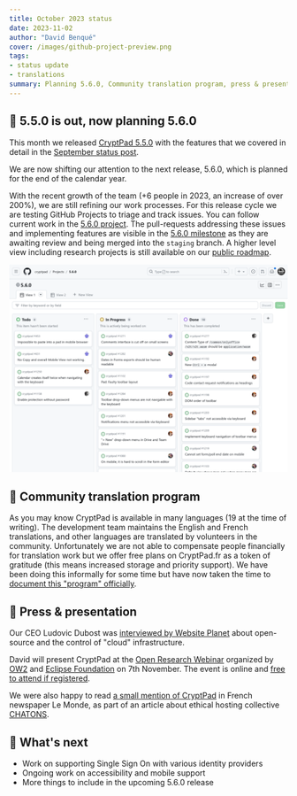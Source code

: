 ```yaml
---
title: October 2023 status
date: 2023-11-02
author: "David Benqué"
cover: /images/github-project-preview.png
tags:
- status update
- translations
summary: Planning 5.6.0, Community translation program, press & presentation
---
```


## 🚀 5.5.0 is out, now planning 5.6.0

This month we released [CryptPad 5.5.0](https://github.com/cryptpad/cryptpad/releases/tag/5.5.0) with the features that we covered in detail in the [September status post](https://blog.cryptpad.org/2023/10/03/status-2023-09/).

We are now shifting our attention to the next release, 5.6.0, which is planned for the end of the calendar year. 

With the recent growth of the team (+6 people in 2023, an increase of over 200%), we are still refining our work processes. For this release cycle we are testing GitHub Projects to triage and track issues. You can follow current work in the [5.6.0 project](https://github.com/orgs/cryptpad/projects/7). The pull-requests addressing these issues and implementing features are visible in the [5.6.0 milestone](https://github.com/cryptpad/cryptpad/milestone/4) as they are awaiting review and being merged into the `staging` branch. A higher level view including research projects is still available on our [public roadmap](https://cryptpad.fr/kanban/#/2/kanban/view/PLM0C3tFWvYhd+EPzXrbT+NxB76Z5DtZhAA5W5hG9wo/).

![preview of the 5.6.0 Project on GitHub](/images/github-project-preview.png)


## 🎁 Community translation program

As you may know CryptPad is available in many languages (19 at the time of writing). The development team maintains the English and French translations, and other languages are translated by volunteers in the community. Unfortunately we are not able to compensate people financially for translation work but we offer free plans on CryptPad.fr as a token of gratitude (this means increased storage and priority support). We have been doing this informally for some time but have now taken the time to [document this "program" officially](
https://docs.cryptpad.org/en/how_to_contribute.html#community-translation-program).


## 📰 Press & presentation

Our CEO Ludovic Dubost was [interviewed by Website Planet](https://www.websiteplanet.com/blog/ludovic-dubost-interview/) about open-source and the control of "cloud" infrastructure.

David will present CryptPad at the [Open Research Webinar](https://opensourceinnovation.eu/) organized by [OW2](https://www.ow2.org/) and [Eclipse Foundation](https://www.eclipse.org/research/) on 7th November. The event is online and [free to attend if registered](https://www.eventbrite.fr/e/open-research-webinar-november-7-tickets-718514866307).

We were also happy to read [a small mention of CryptPad](
https://www.lemonde.fr/pixels/article/2023/10/14/face-aux-gafam-les-chatons-sortent-les-griffes_6194362_4408996.html) in French newspaper Le Monde, as part of an article about ethical hosting collective [CHATONS](https://www.chatons.org/).


## 🔭 What's next

- Work on supporting Single Sign On with various identity providers
- Ongoing work on accessibility and mobile support
- More things to include in the upcoming 5.6.0 release